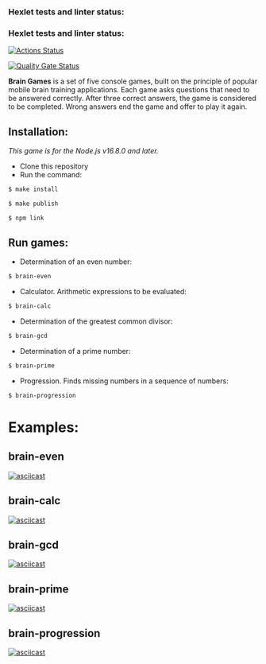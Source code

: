 ### Hexlet tests and linter status:

### Hexlet tests and linter status:

[![Actions Status](https://github.com/deniskolomoyets/backend-project-lvl1/actions/workflows/hexlet-check.yml/badge.svg)](https://github.com/deniskolomoyets/backend-project-lvl1/actions)

[![Quality Gate Status](https://sonarcloud.io/api/project_badges/measure?project=deniskolomoyets_backend-project-lvl1&metric=alert_status)](https://sonarcloud.io/summary/new_code?id=deniskolomoyets_backend-project-lvl1)

**Brain Games** is a set of five console games, built on the principle of popular mobile brain training applications. Each game asks questions that need to be answered correctly. After three correct answers, the game is considered to be completed. Wrong answers end the game and offer to play it again.

## Installation:

_This game is for the Node.js v16.8.0 and later._

- Clone this repository
- Run the command:

```bash
$ make install

$ make publish

$ npm link
```

## Run games:

- Determination of an even number:

```bash
$ brain-even
```

- Calculator. Arithmetic expressions to be evaluated:

```bash
$ brain-calc
```

- Determination of the greatest common divisor:

```bash
$ brain-gcd
```

- Determination of a prime number:

```bash
$ brain-prime
```

- Progression. Finds missing numbers in a sequence of numbers:

```bash
$ brain-progression
```

# Examples:

## brain-even

[![asciicast](https://asciinema.org/a/sKGqQNMTaINuc64sjd30s9hqP.svg)](https://asciinema.org/a/sKGqQNMTaINuc64sjd30s9hqP)

## brain-calc

[![asciicast](https://asciinema.org/a/8wjdBRjKhHuMyw8tFwxiT92TD.svg)](https://asciinema.org/a/8wjdBRjKhHuMyw8tFwxiT92TD)

## brain-gcd

[![asciicast](https://asciinema.org/a/uBxSpahNMACdwd0BQDmiBdAEU.svg)](https://asciinema.org/a/uBxSpahNMACdwd0BQDmiBdAEU)

## brain-prime

[![asciicast](https://asciinema.org/a/Zliwo1rVHRCuQwQvBBgNF06tt.svg)](https://asciinema.org/a/Zliwo1rVHRCuQwQvBBgNF06tt)

## brain-progression

[![asciicast](https://asciinema.org/a/ezhOowxfvnlxnrpi16LHuHkRA.svg)](https://asciinema.org/a/ezhOowxfvnlxnrpi16LHuHkRA)
